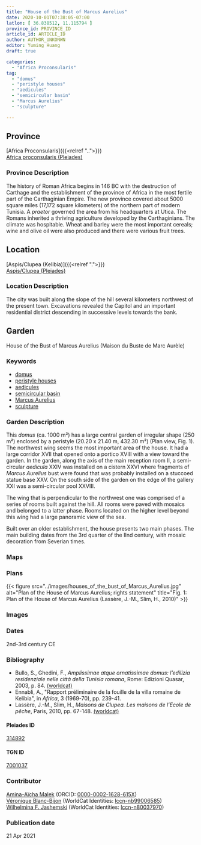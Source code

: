 ```yaml
---
title: "House of the Bust of Marcus Aurelius"
date: 2020-10-01T07:38:05-07:00
latlon: [ 36.838512, 11.115794 ]
province_id: PROVINCE_ID
article_id: ARTICLE_ID
author: AUTHOR_UNKONWN
editor: Yuming Huang
draft: true

categories:
  - "Africa Proconsularis"
tag:
  - "domus"
  - "peristyle houses"
  - "aedicules"
  - "semicircular basin"
  - "Marcus Aurelius"
  - "sculpture"

---
```


## Province
[Africa Proconsularis]({{<relref "..">}}) \
[Africa proconsularis (Pleiades)](https://pleiades.stoa.org/places/991341)

### Province Description
The history of Roman Africa begins in 146 BC with the destruction of Carthage and the establishment of the province of Africa in the most fertile part of the Carthaginian Empire.  The new province covered about 5000 square miles (17,172 square kilometers) of the northern part of modern Tunisia.  A *praetor* governed the area from his headquarters at Utica.  The Romans inherited a thriving agriculture developed by the Carthaginians.  The climate was hospitable.  Wheat and barley were the most important cereals; wine and olive oil were also produced and there were various fruit trees.

## Location

[Aspis/Clupea (Kelibia)]({{<relref ".">}}) \
[Aspis/Clupea (Pleiades)](https://pleiades.stoa.org/places/314892)

### Location Description
The city was built along the slope of the hill several kilometers northwest of the present town. Excavations revealed the Capitol and an important residential district descending in successive levels towards the bank.

<!--## Sublocation-->

<!--
[AREA WITHIN LOCATION, LIKE “PALATINE HILL”](GEOREFERENCE LINK)
A sublocation is any area larger than an individual garden, but located within a location. I would always try to include a link to a controlled vocabulary here if possible. This ID may well be different from the Garden ID, e.g., Pompeii versus a Garden in one of the houses which has its own Pleiades ID.
-->

<!--### Sublocation Description-->

<!-- DESCRIPTION -->

## Garden
House of the Bust of Marcus Aurelius (Maison du Buste de Marc Aurèle)

### Keywords
- [domus](http://vocab.getty.edu/page/aat/300005506)
- [peristyle houses](http://vocab.getty.edu/page/aat/300005452)
- [aedicules](http://vocab.getty.edu/page/aat/300002574)
- [semicircular basin](#)
- [Marcus Aurelius](#)
- [sculpture](#)

<!-- [urban villas](#) -->

### Garden Description
This *domus* (ca. 1000 m²) has a large central garden of irregular shape (250 m²) enclosed by a peristyle (20.20 x 21.40 m, 432.30 m²) (Plan view, Fig. 1).  The northwest wing seems the most important area of the house.  It had a large corridor XVII that opened onto a portico XVIII with a view toward the garden.  In the garden, along the axis of the main reception room II, a semi-circular *aedicula* XXIV was installed on a cistern XXVI where fragments of *Marcus Aurelius* bust were found that was probably installed on a stuccoed statue base XXV.  On the south side of the garden on the edge of the gallery XXI was a semi-circular pool XXVIII.

The wing that is perpendicular to the northwest one was comprised of a series of rooms built against the hill.  All rooms were paved with mosaics and belonged to a latter phase.  Rooms located on the higher level beyond this wing had a large panoramic view of the sea.

Built over an older establishment, the house presents two main phases.  The main building dates from the 3rd quarter of the IInd century, with mosaic decoration from Severian times.
### Maps

<!--
{{< figure src="IMG_URL" alt="ALT_TEXT" title="CAPTION" >}}
-->

### Plans
{{< figure src="../images/houses_of_the_bust_of_Marcus_Aurelius.jpg" alt="Plan of the House of Marcus Aurelius; rights statement" title="Fig. 1: Plan of the House of Marcus Aurelius (Lassère, J.-M., Slim, H., 2010)" >}}

<!--{{< figure src="../images/cologne_atrium_plan1_EUR_GI_ColClaAA_Ah_carroll.jpg" alt="Plan of the Atrium House at Colonia Claudia Ara Agrippinensium (Cologne); rights statement" title="Plan 1: Plan of the so-called 'atrium house' with an apsidal pool (P) in its garden courtyard (G). Adapted from Precht 1971, fig. 2. (Rights statement)" >}}-->

### Images

<!--
{{< figure src="IMG_URL" alt="ALT_TEXT" title="CAPTION" >}}
-->

### Dates
2nd-3rd century CE

### Bibliography
- Bullo, S., Ghedini, F., *Amplissimae atque ornatissimae domus: l’edilizia residenziale nelle città della Tunisia romana*, Rome: Edizioni Quasar, 2003, p. 84. [(worldcat)](http://www.worldcat.org/oclc/989088620)
- Ennabli, A., "Rapport préliminaire de la fouille de la villa romaine de Kelibia", in *Africa*, 3 (1969-70), pp. 239-41.
- Lassère, J.-M., Slim, H., *Maisons de Clupea. Les maisons de l’Ecole de pêche*, Paris, 2010, pp. 67-148. [(worldcat)](http://www.worldcat.org/oclc/701795957)

<!--#### Periodo ID-->

<!-- [PERIODO_ID](https://pleiades.stoa.org/places/PLEIADES_ID) -->

#### Pleiades ID
[314892](https://pleiades.stoa.org/places/314892)

#### TGN ID
[7001037](http://vocab.getty.edu/page/tgn/7001037)

### Contributor
[Amina-Aïcha Malek](link) (ORCID: [0000-0002-1628-615X](https://orcid.org/0000-0002-1628-615X))\
[Véronique Blanc-Bijon](link) (WorldCat Identities: [lccn-nb99006585](http://worldcat.org/identities/lccn-nb99006585/))\
[Wilhelmina F. Jashemski](link) (WorldCat Identities: [lccn-n80037970](http://worldcat.org/identities/lccn-n80037970/))
### Publication date

21 Apr 2021

<!--
### Related articles
[House of the small Peristyle (Maison du petit péristyle)]({{<relref "house_of_the_small_peristyle.md">}})
[House of the Two Hunts (Maison aux deux chasses)]({{<relref "house_of_the_two_hunts.md">}})
-->
